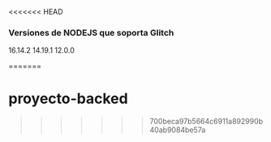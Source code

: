 <<<<<<< HEAD
### Versiones de NODEJS que soporta Glitch
16.14.2
14.19.1
12.0.0

=======
# proyecto-backed
>>>>>>> 700beca97b5664c6911a892990b40ab9084be57a
